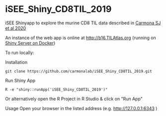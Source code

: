 # iSEE_Shiny_CD8TIL_2019

iSEE Shinyapp to explore the murine CD8 TIL data described in [Carmona SJ et al 2020](http://doi.org/10.1080/2162402X.2020.1737369)

An instance of the web app is online at http://b16.TILAtlas.org (running on [Shiny Server on Docker](https://github.com/carmonalab/shiny))

To run locally:

Installation 
```
git clone https://github.com/carmonalab/iSEE_Shiny_CD8TIL_2019.git
```

Run Shiny App
```
R -e "shiny::runApp('iSEE_Shiny_CD8TIL_2019')"
```
Or alternatively open the R Project in R Studio & click on "Run App"

Usage
Open your browser in the listed address (e.g. http://127.0.0.1:6343 )
